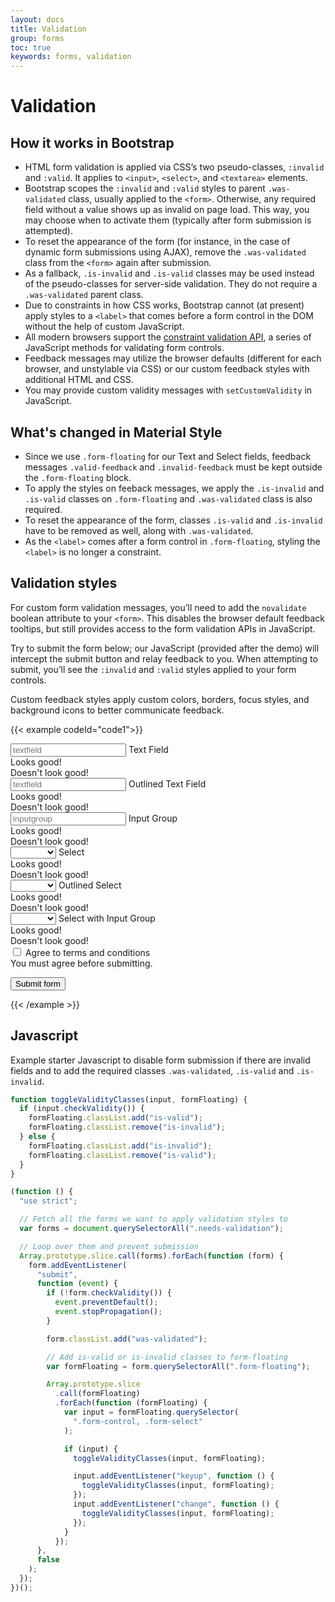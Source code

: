 ```yaml
---
layout: docs
title: Validation
group: forms
toc: true
keywords: forms, validation
---
```


# Validation

## How it works in Bootstrap

- HTML form validation is applied via CSS’s two pseudo-classes, ```:invalid``` and ```:valid```. 
It applies to ```<input>```, ```<select>```, and ```<textarea>``` elements.
- Bootstrap scopes the ```:invalid``` and ```:valid``` styles to parent ```.was-validated``` class, 
usually applied to the ```<form>```. Otherwise, any required field without a value shows up as 
invalid on page load. This way, you may choose when to activate them (typically after 
form submission is attempted).
- To reset the appearance of the form (for instance, in the case of dynamic form submissions using 
AJAX), remove the ```.was-validated``` class from the ```<form>``` again after submission.
- As a fallback, ```.is-invalid``` and ```.is-valid``` classes may be used instead of the 
pseudo-classes for server-side validation. They do not require a ```.was-validated``` parent class.
- Due to constraints in how CSS works, Bootstrap cannot (at present) apply styles to a ```<label>``` 
that comes before a form control in the DOM without the help of custom JavaScript.
- All modern browsers support the 
[constraint validation API](https://html.spec.whatwg.org/multipage/form-control-infrastructure.html#the-constraint-validation-api), 
a series of JavaScript methods for validating form controls.
- Feedback messages may utilize the browser defaults (different for each browser, and unstylable 
via CSS) or our custom feedback styles with additional HTML and CSS.
- You may provide custom validity messages with ```setCustomValidity``` in JavaScript.

## What's changed in Material Style

- Since we use ```.form-floating``` for our Text and Select fields, feedback messages 
```.valid-feedback``` and ```.invalid-feedback``` must be kept outside the ```.form-floating``` block.
- To apply the styles on feeback messages, we apply the ```.is-invalid``` and ```.is-valid``` 
classes on ```.form-floating``` and ```.was-validated``` class is also required.
- To reset the appearance of the form, classes ```.is-valid``` and ```.is-invalid``` have to be removed
as well, along with ```.was-validated```.
- As the ```<label>``` comes after a form control in ```.form-floating```, styling the 
```<label>``` is no longer a constraint.

## Validation styles

For custom form validation messages, you’ll need to add the ```novalidate``` boolean attribute to your 
```<form>```. This disables the browser default feedback tooltips, but still provides access to 
the form validation APIs in JavaScript. 

Try to submit the form below; our JavaScript (provided after the demo) will intercept the 
submit button and relay feedback to you. When attempting to submit, you’ll see the 
```:invalid``` and ```:valid``` styles applied to your form controls.

Custom feedback styles apply custom colors, borders, focus styles, and background icons to 
better communicate feedback.

{{< example codeId="code1">}}

<form class="needs-validation d-flex flex-wrap gap-2" novalidate>

  <div>
    <div class="form-floating">
      <input type="text" class="form-control" id="textfield" placeholder="textfield" autocomplete="off" required>
      <label for="textfield">Text Field</label>
    </div>
    <div class="valid-feedback">Looks good!</div>
    <div class="invalid-feedback">Doesn't look good!</div>
  </div>

  <div>
    <div class="form-floating form-floating-outlined">
      <input type="text" class="form-control" id="textfield-outlined" placeholder="textfield" autocomplete="off" required>
      <label for="textfield-outlined">Outlined Text Field</label>
    </div>
    <div class="valid-feedback">Looks good!</div>
    <div class="invalid-feedback">Doesn't look good!</div>
  </div>

  <div class="input-group has-validation">
    <div class="form-floating">
      <input type="text" class="form-control" id="inputgroup" placeholder="inputgroup" autocomplete="off" required>
      <label for="inputgroup">Input Group</label>
    </div>
    <span class="input-group-text">
      <i class="bi bi-person-circle"></i>
    </span>
    <div class="valid-feedback">Looks good!</div>
    <div class="invalid-feedback">Doesn't look good!</div>
  </div>

  <div>
    <div class="form-floating">
      <select class="form-select" required>
        <option value=""></option>
        <option value="1">Option 1</option>
        <option value="2">Option 2</option>
        <option value="3">Option 3</option>
        <option value="4">Option 4</option>
      </select>
      <label>Select</label>
    </div>
    <div class="valid-feedback">Looks good!</div>
    <div class="invalid-feedback">Doesn't look good!</div>
  </div>

  <div>
    <div class="form-floating form-floating-outlined">
      <select class="form-select" required>
        <option value=""></option>
        <option value="1">Option 1</option>
        <option value="2">Option 2</option>
        <option value="3">Option 3</option>
        <option value="4">Option 4</option>
      </select>
      <label>Outlined Select</label>
    </div>
    <div class="valid-feedback">Looks good!</div>
    <div class="invalid-feedback">Doesn't look good!</div>
  </div>

  <div class="input-group has-validation">
    <div class="form-floating">
      <select class="form-select" required>
        <option value=""></option>
        <option value="1">Option 1</option>
        <option value="2">Option 2</option>
        <option value="3">Option 3</option>
        <option value="4">Option 4</option>
      </select>
      <label>Select with Input Group</label>
    </div>
    <div class="input-group-text">
      <i class="bi bi-star-fill"></i>
    </div>
    <div class="valid-feedback">Looks good!</div>
    <div class="invalid-feedback">Doesn't look good!</div>
  </div>

  <div class="form-check w-100">
    <input class="form-check-input" type="checkbox" value="" id="invalidCheck" required>
    <label class="form-check-label" for="invalidCheck">
      Agree to terms and conditions
    </label>
    <div class="invalid-feedback">
      You must agree before submitting.
    </div>
  </div>

  <button class="btn btn-primary" type="submit">Submit form</button>
</form>

{{< /example >}}

## Javascript

Example starter Javascript to disable form submission if there are invalid fields and 
to add the required classes ```.was-validated```, ```.is-valid``` and ```.is-invalid```.

```javascript
function toggleValidityClasses(input, formFloating) {
  if (input.checkValidity()) {
    formFloating.classList.add("is-valid");
    formFloating.classList.remove("is-invalid");
  } else {
    formFloating.classList.add("is-invalid");
    formFloating.classList.remove("is-valid");
  }
}

(function () {
  "use strict";

  // Fetch all the forms we want to apply validation styles to
  var forms = document.querySelectorAll(".needs-validation");

  // Loop over them and prevent submission
  Array.prototype.slice.call(forms).forEach(function (form) {
    form.addEventListener(
      "submit",
      function (event) {
        if (!form.checkValidity()) {
          event.preventDefault();
          event.stopPropagation();
        }

        form.classList.add("was-validated");

        // Add is-valid or is-invalid classes to form-floating
        var formFloating = form.querySelectorAll(".form-floating");

        Array.prototype.slice
          .call(formFloating)
          .forEach(function (formFloating) {
            var input = formFloating.querySelector(
              ".form-control, .form-select"
            );

            if (input) {
              toggleValidityClasses(input, formFloating);

              input.addEventListener("keyup", function () {
                toggleValidityClasses(input, formFloating);
              });
              input.addEventListener("change", function () {
                toggleValidityClasses(input, formFloating);
              });
            }
          });
      },
      false
    );
  });
})();
```


<script>
// Example starter JavaScript for disabling form submissions if there are invalid fields

function toggleValidityClasses(input, formFloating) {
  if (input.checkValidity()) {
    formFloating.classList.add("is-valid");
    formFloating.classList.remove("is-invalid");
  } else {
    formFloating.classList.add("is-invalid");
    formFloating.classList.remove("is-valid");
  }
}

(function () {
  "use strict";

  // Fetch all the forms we want to apply validation styles to
  var forms = document.querySelectorAll(".needs-validation");

  // Loop over them and prevent submission
  Array.prototype.slice.call(forms).forEach(function (form) {
    form.addEventListener(
      "submit",
      function (event) {
        if (!form.checkValidity()) {
          event.preventDefault();
          event.stopPropagation();
        }

        form.classList.add("was-validated");

        // Add is-valid or is-invalid classes to form-floating
        var formFloating = form.querySelectorAll(".form-floating");

        Array.prototype.slice
          .call(formFloating)
          .forEach(function (formFloating) {
            var input = formFloating.querySelector(
              ".form-control, .form-select"
            );

            if (input) {
              toggleValidityClasses(input, formFloating);

              input.addEventListener("keyup", function () {
                toggleValidityClasses(input, formFloating);
              });
              input.addEventListener("change", function () {
                toggleValidityClasses(input, formFloating);
              });
            }
          });
      },
      false
    );
  });
})();
</script>
